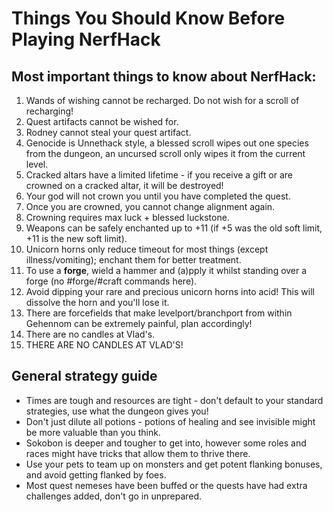 # Things You Should Know Before Playing NerfHack

## Most important things to know about NerfHack:

1. Wands of wishing cannot be recharged. Do not wish for a scroll of recharging!
2. Quest artifacts cannot be wished for.
3. Rodney cannot steal your quest artifact.
4. Genocide is Unnethack style, a blessed scroll wipes out one species from the dungeon, an uncursed scroll only wipes it from the current level.
5. Cracked altars have a limited lifetime - if you receive a gift or are crowned on a cracked altar, it will be destroyed!
6. Your god will not crown you until you have completed the quest.
7. Once you are crowned, you cannot change alignment again.
8. Crowning requires max luck + blessed luckstone.
9. Weapons can be safely enchanted up to +11 (if +5 was the old soft limit, +11 is the new soft limit).
10. Unicorn horns only reduce timeout for most things (except illness/vomiting); enchant them for better treatment.
11. To use a **forge**, wield a hammer and (a)pply it whilst standing over a forge (no #forge/#craft commands here).
12. Avoid dipping your rare and precious unicorn horns into acid! This will dissolve the horn and you'll lose it.
13. There are forcefields that make levelport/branchport from within Gehennom can be extremely painful, plan accordingly!
14. There are no candles at Vlad's.
15. THERE ARE NO CANDLES AT VLAD'S!


## General strategy guide

* Times are tough and resources are tight - don't default to your standard strategies, use what the dungeon gives you!
* Don't just dilute all potions - potions of healing and see invisible might be more valuable than you think.
* Sokobon is deeper and tougher to get into, however some roles and races might have tricks that allow them to thrive there.
* Use your pets to team up on monsters and get potent flanking bonuses, and avoid getting flanked by foes.
* Most quest nemeses have been buffed or the quests have had extra challenges added, don't go in unprepared.

